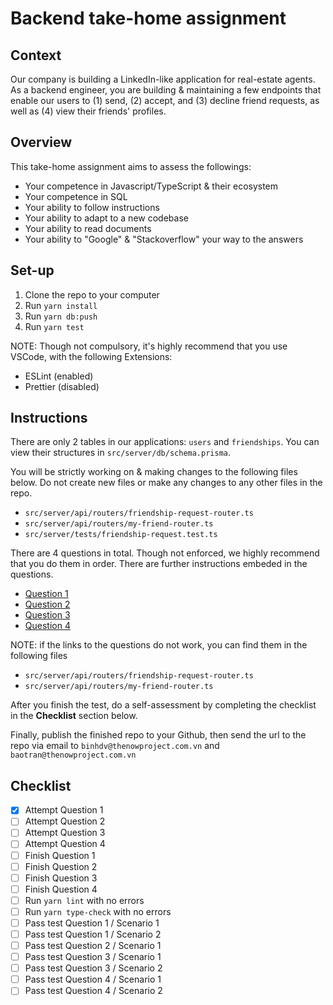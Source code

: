 # Backend take-home assignment

## Context

Our company is building a LinkedIn-like application for real-estate agents. As
a backend engineer, you are building & maintaining a few endpoints that enable
our users to (1) send, (2) accept, and (3) decline friend requests, as well as
(4) view their friends' profiles.


## Overview

This take-home assignment aims to assess the followings:
  - Your competence in Javascript/TypeScript & their ecosystem
  - Your competence in SQL
  - Your ability to follow instructions
  - Your ability to adapt to a new codebase
  - Your ability to read documents
  - Your ability to "Google" & "Stackoverflow" your way to the answers


## Set-up

  1. Clone the repo to your computer
  2. Run `yarn install`
  3. Run `yarn db:push`
  4. Run `yarn test`

NOTE: Though not compulsory, it's highly recommend that you use VSCode, with
the following Extensions:

  - ESLint (enabled)
  - Prettier (disabled)


## Instructions

There are only 2 tables in our applications: `users` and `friendships`. You can
view their structures in `src/server/db/schema.prisma`.

You will be strictly working on & making changes to the following files below.
Do not create new files or make any changes to any other files in the repo.

  - `src/server/api/routers/friendship-request-router.ts`
  - `src/server/api/routers/my-friend-router.ts`
  - `src/server/tests/friendship-request.test.ts`


There are 4 questions in total. Though not enforced, we highly recommend that
you do them in order. There are further instructions embeded in the questions.

  - [Question 1](https://github.com/TheNowProject/backend-take-home-assignment/blob/main/src/server/api/routers/friendship-request-router.ts#L98)
  - [Question 2](https://github.com/TheNowProject/backend-take-home-assignment/blob/main/src/server/api/routers/friendship-request-router.ts#L128)
  - [Question 3](https://github.com/TheNowProject/backend-take-home-assignment/blob/main/src/server/api/routers/friendship-request-router.ts#L69)
  - [Question 4](https://github.com/TheNowProject/backend-take-home-assignment/blob/main/src/server/api/routers/my-friend-router.ts#L25)

NOTE: if the links to the questions do not work, you can find them in the
following files

  - `src/server/api/routers/friendship-request-router.ts`
  - `src/server/api/routers/my-friend-router.ts`

After you finish the test, do a self-assessment by completing the checklist
in the **Checklist** section below.

Finally, publish the finished repo to your Github, then send the url
to the repo via email to `binhdv@thenowproject.com.vn` and
`baotran@thenowproject.com.vn`



## Checklist

  - [x] Attempt Question 1
  - [ ] Attempt Question 2
  - [ ] Attempt Question 3
  - [ ] Attempt Question 4
  - [ ] Finish Question 1
  - [ ] Finish Question 2
  - [ ] Finish Question 3
  - [ ] Finish Question 4
  - [ ] Run `yarn lint` with no errors
  - [ ] Run `yarn type-check` with no errors
  - [ ] Pass test Question 1 / Scenario 1
  - [ ] Pass test Question 1 / Scenario 2
  - [ ] Pass test Question 2 / Scenario 1
  - [ ] Pass test Question 3 / Scenario 1
  - [ ] Pass test Question 3 / Scenario 2
  - [ ] Pass test Question 4 / Scenario 1
  - [ ] Pass test Question 4 / Scenario 2
